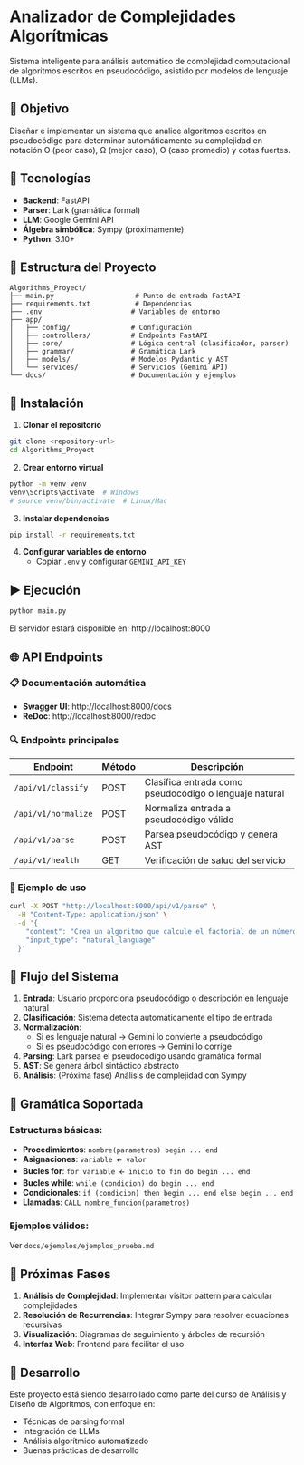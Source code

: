 # Analizador de Complejidades Algorítmicas

Sistema inteligente para análisis automático de complejidad computacional de algoritmos escritos en pseudocódigo, asistido por modelos de lenguaje (LLMs).

## 🎯 Objetivo

Diseñar e implementar un sistema que analice algoritmos escritos en pseudocódigo para determinar automáticamente su complejidad en notación O (peor caso), Ω (mejor caso), Θ (caso promedio) y cotas fuertes.

## 🚀 Tecnologías

- **Backend**: FastAPI
- **Parser**: Lark (gramática formal)
- **LLM**: Google Gemini API
- **Álgebra simbólica**: Sympy (próximamente)
- **Python**: 3.10+

## 📁 Estructura del Proyecto

```
Algorithms_Proyect/
├── main.py                    # Punto de entrada FastAPI
├── requirements.txt           # Dependencias
├── .env                      # Variables de entorno
├── app/
│   ├── config/               # Configuración
│   ├── controllers/          # Endpoints FastAPI
│   ├── core/                 # Lógica central (clasificador, parser)
│   ├── grammar/              # Gramática Lark
│   ├── models/               # Modelos Pydantic y AST
│   └── services/             # Servicios (Gemini API)
└── docs/                     # Documentación y ejemplos
```

## 🔧 Instalación

1. **Clonar el repositorio**
```bash
git clone <repository-url>
cd Algorithms_Proyect
```

2. **Crear entorno virtual**
```bash
python -m venv venv
venv\Scripts\activate  # Windows
# source venv/bin/activate  # Linux/Mac
```

3. **Instalar dependencias**
```bash
pip install -r requirements.txt
```

4. **Configurar variables de entorno**
   - Copiar `.env` y configurar `GEMINI_API_KEY`

## ▶️ Ejecución

```bash
python main.py
```

El servidor estará disponible en: http://localhost:8000

## 🌐 API Endpoints

### 📋 Documentación automática
- **Swagger UI**: http://localhost:8000/docs
- **ReDoc**: http://localhost:8000/redoc

### 🔍 Endpoints principales

| Endpoint | Método | Descripción |
|----------|--------|-------------|
| `/api/v1/classify` | POST | Clasifica entrada como pseudocódigo o lenguaje natural |
| `/api/v1/normalize` | POST | Normaliza entrada a pseudocódigo válido |
| `/api/v1/parse` | POST | Parsea pseudocódigo y genera AST |
| `/api/v1/health` | GET | Verificación de salud del servicio |

### 📝 Ejemplo de uso

```bash
curl -X POST "http://localhost:8000/api/v1/parse" \
  -H "Content-Type: application/json" \
  -d '{
    "content": "Crea un algoritmo que calcule el factorial de un número",
    "input_type": "natural_language"
  }'
```

## 🔄 Flujo del Sistema

1. **Entrada**: Usuario proporciona pseudocódigo o descripción en lenguaje natural
2. **Clasificación**: Sistema detecta automáticamente el tipo de entrada
3. **Normalización**: 
   - Si es lenguaje natural → Gemini lo convierte a pseudocódigo
   - Si es pseudocódigo con errores → Gemini lo corrige
4. **Parsing**: Lark parsea el pseudocódigo usando gramática formal
5. **AST**: Se genera árbol sintáctico abstracto
6. **Análisis**: (Próxima fase) Análisis de complejidad con Sympy

## 📖 Gramática Soportada

### Estructuras básicas:
- **Procedimientos**: `nombre(parametros) begin ... end`
- **Asignaciones**: `variable 🡨 valor`
- **Bucles for**: `for variable 🡨 inicio to fin do begin ... end`
- **Bucles while**: `while (condicion) do begin ... end`
- **Condicionales**: `if (condicion) then begin ... end else begin ... end`
- **Llamadas**: `CALL nombre_funcion(parametros)`

### Ejemplos válidos:
Ver `docs/ejemplos/ejemplos_prueba.md`

## 🔮 Próximas Fases

1. **Análisis de Complejidad**: Implementar visitor pattern para calcular complejidades
2. **Resolución de Recurrencias**: Integrar Sympy para resolver ecuaciones recursivas
3. **Visualización**: Diagramas de seguimiento y árboles de recursión
4. **Interfaz Web**: Frontend para facilitar el uso

## 👥 Desarrollo

Este proyecto está siendo desarrollado como parte del curso de Análisis y Diseño de Algoritmos, con enfoque en:
- Técnicas de parsing formal
- Integración de LLMs
- Análisis algorítmico automatizado
- Buenas prácticas de desarrollo